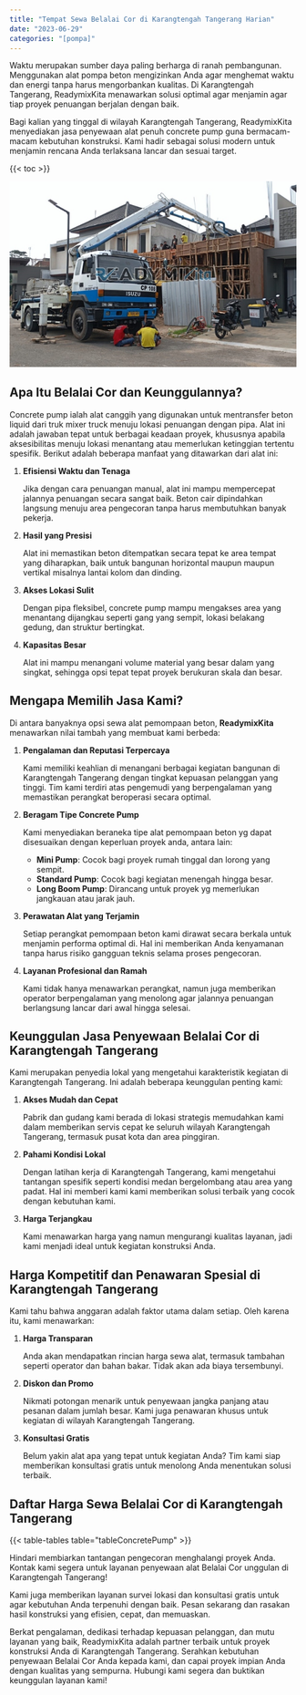 ```yaml
---
title: "Tempat Sewa Belalai Cor di Karangtengah Tangerang Harian"
date: "2023-06-29"
categories: "[pompa]"
---
```


Waktu merupakan sumber daya paling berharga di ranah pembangunan. Menggunakan alat pompa beton mengizinkan Anda agar menghemat waktu dan energi tanpa harus mengorbankan kualitas. Di Karangtengah Tangerang, ReadymixKita menawarkan solusi optimal agar menjamin agar tiap proyek penuangan berjalan dengan baik.

Bagi kalian yang tinggal di wilayah Karangtengah Tangerang, ReadymixKita menyediakan jasa penyewaan alat penuh concrete pump guna bermacam-macam kebutuhan konstruksi. Kami hadir sebagai solusi modern untuk menjamin rencana Anda terlaksana lancar dan sesuai target.

{{< toc >}}

![Tempat Sewa Belalai Cor di Karangtengah Tangerang Harian](/images/pompa/sewa-pompa-02.jpg)

## Apa Itu Belalai Cor dan Keunggulannya?

Concrete pump ialah alat canggih yang digunakan untuk mentransfer beton liquid dari truk mixer truck menuju lokasi penuangan dengan pipa. Alat ini adalah jawaban tepat untuk berbagai keadaan proyek, khususnya apabila aksesibilitas menuju lokasi menantang atau memerlukan ketinggian tertentu spesifik. Berikut adalah beberapa manfaat yang ditawarkan dari alat ini:

1. **Efisiensi Waktu dan Tenaga**

   Jika dengan cara penuangan manual, alat ini mampu mempercepat jalannya penuangan secara sangat baik. Beton cair dipindahkan langsung menuju area pengecoran tanpa harus membutuhkan banyak pekerja.

2. **Hasil yang Presisi**

   Alat ini memastikan beton ditempatkan secara tepat ke area tempat yang diharapkan, baik untuk bangunan horizontal maupun maupun vertikal misalnya lantai kolom dan dinding.

3. **Akses Lokasi Sulit**

   Dengan pipa fleksibel, concrete pump mampu mengakses area yang menantang dijangkau seperti gang yang sempit, lokasi belakang gedung, dan struktur bertingkat.

4. **Kapasitas Besar**

   Alat ini mampu menangani volume material yang besar dalam yang singkat, sehingga opsi tepat tepat proyek berukuran skala dan besar.

## Mengapa Memilih Jasa Kami?

Di antara banyaknya opsi sewa alat pemompaan beton, **ReadymixKita** menawarkan nilai tambah yang membuat kami berbeda:

1. **Pengalaman dan Reputasi Terpercaya**

   Kami memiliki keahlian di menangani berbagai kegiatan bangunan di Karangtengah Tangerang dengan tingkat kepuasan pelanggan yang tinggi. Tim kami terdiri atas pengemudi yang berpengalaman yang memastikan perangkat beroperasi secara optimal.

2. **Beragam Tipe Concrete Pump**

   Kami menyediakan beraneka tipe alat pemompaan beton yg dapat disesuaikan dengan keperluan proyek anda, antara lain:
   - **Mini Pump**: Cocok bagi proyek rumah tinggal dan lorong yang sempit.
   - **Standard Pump**: Cocok bagi kegiatan menengah hingga besar.
   - **Long Boom Pump**: Dirancang untuk proyek yg memerlukan jangkauan atau jarak jauh.

3. **Perawatan Alat yang Terjamin**

   Setiap perangkat pemompaan beton kami dirawat secara berkala untuk menjamin performa optimal di. Hal ini memberikan Anda kenyamanan tanpa harus risiko gangguan teknis selama proses pengecoran.

4. **Layanan Profesional dan Ramah**

   Kami tidak hanya menawarkan perangkat, namun juga memberikan operator berpengalaman yang menolong agar jalannya penuangan berlangsung lancar dari awal hingga selesai.

## Keunggulan Jasa Penyewaan Belalai Cor di Karangtengah Tangerang

Kami merupakan penyedia lokal yang mengetahui karakteristik kegiatan di Karangtengah Tangerang. Ini adalah beberapa keunggulan penting kami:

1. **Akses Mudah dan Cepat**

   Pabrik dan gudang kami berada di lokasi strategis memudahkan kami dalam memberikan servis cepat ke seluruh wilayah Karangtengah Tangerang, termasuk pusat kota dan area pinggiran.

2. **Pahami Kondisi Lokal**

   Dengan latihan kerja di Karangtengah Tangerang, kami mengetahui tantangan spesifik seperti kondisi medan bergelombang atau area yang padat. Hal ini memberi kami kami memberikan solusi terbaik yang cocok dengan kebutuhan kami.

3. **Harga Terjangkau**

   Kami menawarkan harga yang namun mengurangi kualitas layanan, jadi kami menjadi ideal untuk kegiatan konstruksi Anda.

## Harga Kompetitif dan Penawaran Spesial di Karangtengah Tangerang

Kami tahu bahwa anggaran adalah faktor utama dalam setiap. Oleh karena itu, kami menawarkan:

1. **Harga Transparan**

   Anda akan mendapatkan rincian harga sewa alat, termasuk tambahan seperti operator dan bahan bakar. Tidak akan ada biaya tersembunyi.

2. **Diskon dan Promo**

   Nikmati potongan menarik untuk penyewaan jangka panjang atau pesanan dalam jumlah besar. Kami juga penawaran khusus untuk kegiatan di wilayah Karangtengah Tangerang.

3. **Konsultasi Gratis**

   Belum yakin alat apa yang tepat untuk kegiatan Anda? Tim kami siap memberikan konsultasi gratis untuk menolong Anda menentukan solusi terbaik.

## Daftar Harga Sewa Belalai Cor di Karangtengah Tangerang

{{< table-tables table="tableConcretePump" >}}

Hindari membiarkan tantangan pengecoran menghalangi proyek Anda. Kontak kami segera untuk layanan penyewaan alat Belalai Cor unggulan di Karangtengah Tangerang!

Kami juga memberikan layanan survei lokasi dan konsultasi gratis untuk agar kebutuhan Anda terpenuhi dengan baik. Pesan sekarang dan rasakan hasil konstruksi yang efisien, cepat, dan memuaskan.

Berkat pengalaman, dedikasi terhadap kepuasan pelanggan, dan mutu layanan yang baik, ReadymixKita adalah partner terbaik untuk proyek konstruksi Anda di Karangtengah Tangerang. Serahkan kebutuhan penyewaan Belalai Cor Anda kepada kami, dan capai proyek impian Anda dengan kualitas yang sempurna. Hubungi kami segera dan buktikan keunggulan layanan kami!